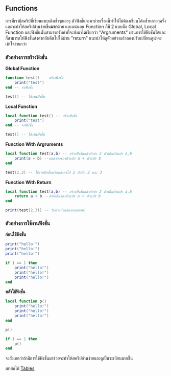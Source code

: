 ## Functions
การที่เรามีสคริปที่เขียนแบบเดิมซ้ำๆเยอะๆ ตัวฟังชั่นจะมาช่วยเรื่องนี้ทำให้ไม่ต้องเขียนโค้ดซ้ำหลายๆครั้งและจะทำให้สคริปอ่านง่ายขึ้น**มาก**ด้วย และแน่นอน Function ก็มี 2 แบบคือ Global, Local Function และฟังชั่นนั้นสามารถรับค่าที่จะส่งมาได้เรียกว่า "Argruments" ผ่านการใช้ฟังชั่นได้และก็สามารถให้ฟังชั่นส่งค่ากลับคืนไปได้ผ่าน "return" แนะนำให้ดูตัวอย่างแล้วลองปรับเปลี่ยนดูน่าจะเข้าใจง่ายกว่า

### ตัวอย่างการสร้างฟังชั่น
**Global Function**
```lua
function test() -- สร้างฟังชั่น
    print("test")
end -- จบฟังชั่น

test() -- ใช้งานฟังชั่น
```
**Local Function**
```lua
local function test() -- สร้างฟังชั่น
    print("test")
end -- จบฟังชั่น

test() -- ใช้งานฟังชั่น
```
**Function With Argruments**
```lua
local function test(a,b) -- สร้างฟังชั่นแล้วรับค่า 2 ตัวเป็นตัวแปร a,b
    print(a + b) --แสดงผลของตัวแปร a + ตัวแปร b
end

test(2,3) -- ใช้งานฟังชั่นพร้อมส่งค่าไป 2 ตัวคือ 2 และ 3
```
**Function With Return**
```lua
local function test(a,b) -- สร้างฟังชั่นแล้วรับค่า 2 ตัวเป็นตัวแปร a,b
    return a + b --ส่งค่าคืนของตัวแปร a + ตัวแปร b
end

print(test(2,3)) -- รับค่าแล้วแสดงผลออกมา
```
### ตัวอย่างการใช้งานฟังชั่น
**ก่อนใช้ฟังชั่น**
```lua
print("hello!")
print("hello!")
print("hello!")

if 1 == 1 then
    print("hello!")
    print("hello!")
    print("hello!")
end
```
**หลังใช้ฟังชั่น**
```lua
local function p()
    print("hello!")
    print("hello!")
    print("hello!")
end

p()

if 1 == 1 then
    p()
end
```

จะสังเกตว่าถ้ามีการใช้ฟังชั่นมาช่วยจะทำให้สคริปอ่านง่ายและดูเป็นระเบียบมากขึ้น

บทต่อไป [Tables](https://github.com/xN3k0x/Lua-Docs/blob/main/1.8%20Tables.md)
